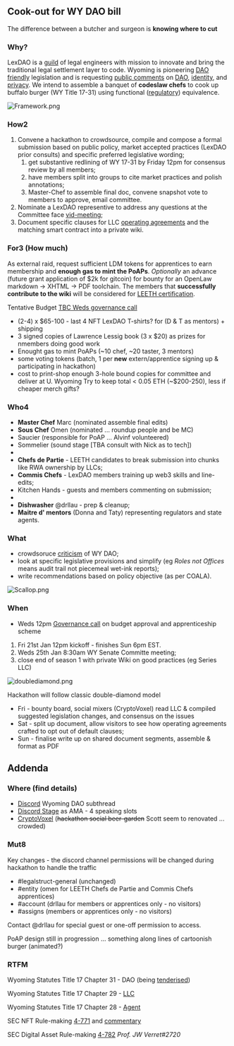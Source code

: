 ## Cook-out for WY DAO bill

The difference between a butcher and surgeon is **knowing where to cut**

### Why?

LexDAO is a [guild](https://lexdao.substack.com/p/legal-engineering-certification-via-nft) of legal engineers with mission to innovate and bring the traditional legal settlement layer to code. Wyoming is pioneering [DAO friendly](https://www.coindesk.com/policy/2021/04/22/state-lawmaker-explains-wyomings-newly-passed-dao-llc-law/) legislation and is requesting [public comments](https://www.wyoleg.gov/Calendar/20220101/Meeting?type=committee&id=13118) on [DAO]( https://wyoleg.gov/InterimCommittee/2021/S19-2022012422LSO-0063v0.6.pdf), [identity](https://wyoleg.gov/InterimCommittee/2021/S19-2022012422LSO-0203v0.6.pdf), and [privacy](https://wyoleg.gov/InterimCommittee/2021/S19-2022012422LSO-0146v0.7.pdf). We intend to assemble a banquet of **codeslaw chefs** to cook up buffalo burger (WY Title 17-31) using functional ([regulatory](https://coala.global/wp-content/uploads/2021/06/DAO-Model-Law.pdf)) equivalence.

![Framework.png](https://storage.googleapis.com/assets.dework.xyz/uploads/27bea1ef-2e97-43c1-a24a-58cee36ef631/Framework.png)

### How2

1. Convene a hackathon to crowdsource, compile and compose a formal submission based on public policy, market accepted practices (LexDAO prior consults) and specific preferred legislative wording;
    1. get substantive redlining of WY 17-31 by Friday 12pm for consensus review by all members;
    2. have members split into groups to cite market practices and polish annotations;
    3. Master-Chef to assemble final doc, convene snapshot vote to members to approve, email committee.  
1. Nominate a LexDAO representive to address any questions at the Committee face [vid-meeting](https://wyoleg-gov.zoom.us/webinar/register/WN_ZZ-Tk063RTCbH38Z22SHJw);
1. Document specific clauses for LLC [operating agreements](https://github.com/drllau/hackathon-/blob/master/Form_of_WY_LLC_DaoOpAgreement_Fascist.html) and the matching smart contract into a private wiki.

### For3 (How much)
As external raid, request sufficient LDM tokens for apprentices to earn membership and **enough gas to mint the PoAPs**. *Optionally* an advance (future grant application of $2k for gitcoin) for bounty for an OpenLaw markdown -> XHTML -> PDF toolchain. The members that **successfully contribute to the wiki** will be considered for [LEETH certification](https://medium.com/@NickJRishwain/legal-engineering-certification-via-nft-by-lexdao-891350abdc2d).

Tentative Budget [TBC Weds governance call](https://docs.google.com/document/d/1iTufaenJmaVNAjz6T8wJdCGPGwnfknUVYsCKGDMR07I/edit#heading=h.75cn2ohzl3m5)
- (2-4) x $65-100 - last 4 NFT LexDAO T-shirts? for (D & T as mentors) + shipping
- 3 signed copies of Lawrence Lessig book (3 x $20) as prizes for nmembers doing good work
- Enought gas to mint PoAPs (~10 chef, ~20 taster, 3 mentors)
- some voting tokens (batch, 1 per **new** extern/apprentice signing up & participating in hackathon)
- cost to print-shop enough 3-hole bound copies for committee and deliver at U. Wyoming
Try to keep total < 0.05 ETH (~$200-250), less if cheaper merch gifts?

### Who4
- **Master Chef** Marc (nominated assemble final edits)
- **Sous Chef** Omen (nominated ... roundup people and be MC)
- Saucier (responsible for PoAP ... Alvinf volunteered)
- Sommelier (sound stage [TBA consult with Nick as to tech])
- 
- **Chefs de Partie** - LEETH candidates to break submission into chunks like RWA ownership by LLCs;
- **Commis Chefs** - LexDAO members training up web3 skills and line-edits;
- Kitchen Hands - guests and members commenting on submission;
- 
- **Dishwasher** @drllau - prep & cleanup;
- **Maitre d' mentors** (Donna and Taty) representing regulators and state agents.

### What

- crowdsoruce [criticism](https://lexdao.substack.com/p/wyoming-built-a-home-for-daos-but) of WY DAO;
- look at specific legislative provisions and simplify (eg _Roles not Offices_ means audit trail not piecemeal wet-ink reports);
- write recommendations based on policy objective (as per COALA).

 ![Scallop.png](https://storage.googleapis.com/assets.dework.xyz/uploads/d2458746-291c-4a63-b260-c1ded09eb5d3/Scallop.png)

### When

- Weds 12pm [Governance call](https://discord.gg/5PsZYCBz?event=931580979708059648) on budget approval and apprenticeship scheme
1. Fri 21st Jan 12pm kickoff - finishes Sun 6pm EST.
2. Weds 25th Jan 8:30am WY Senate Committe meeting;
3. close end of season 1 with private Wiki on good practices (eg Series LLC)

 ![doublediamond.png](https://storage.googleapis.com/assets.dework.xyz/uploads/679d5aac-a4f6-43b3-8c47-441ad5b111e2/doublediamond.png)

Hackathon will follow classic double-diamond model
- Fri - bounty board, social mixers (CryptoVoxel) read LLC & compiled suggested legislation changes, and consensus on the issues
- Sat - split up document, allow visitors to see how operating agreements crafted to opt out of default clauses;
- Sun - finalise write up on shared document segments, assemble & format as PDF

## Addenda
### Where (find details)
- [Discord](https://discord.gg/mVM9UC85) Wyoming DAO subthread
- [Discord Stage](https://discord.com/events/682960432272506907/933230133635080252) as AMA - 4 speaking slots
- [CryptoVoxel](https://www.cryptovoxels.com/parcels/2223 ) (~~hackathon social beer-garden~~ Scott seem to renovated ... crowded)

### Mut8
Key changes - the discord channel permissions will be changed during hackathon to handle the traffic
- #legalstruct-general (unchanged)
- #entity  (omen for LEETH Chefs de Partie and Commis Chefs apprentices)
- #account (drllau for members or apprentices only - no visitors)
- #assigns (members or apprentices only - no visitors)

Contact @drllau for special guest or one-off permission to access.

PoAP design still in progression ... something along lines of cartoonish burger (animated?)

### RTFM  

Wyoming Statutes Title 17 Chapter 31 - DAO (being [tenderised](https://github.com/drllau/hackathon-/blob/master/WY_Statute_Title17/Chapter31-DAO.md))

Wyoming Statutes Title 17 Chapter 29 - [LLC](https://law.justia.com/codes/wyoming/2020/title-17/chapter-29/)

Wyoming Statutes Title 17 Chapter 28 - [Agent](https://law.justia.com/codes/wyoming/2020/title-17/chapter-28/)
 
SEC NFT Rule-making [4-771](https://www.sec.gov/rules/petitions/2021/petn4-771.pdf) and [commentary](https://www.natlawreview.com/article/rulemaking-petition-seeks-sec-guidance-nfts)

SEC Digital Asset Rule-making [4-782](https://www.sec.gov/rules/petitions/2022/petn4-782.pdf) _Prof. JW Verret#2720_
 
